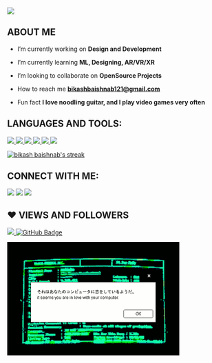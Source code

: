 <p><img align= "middle" src="https://github.com/30-bikash/30-bikash/blob/main/BANNER.gif" width="800"/></p>



##     ABOUT ME

-  I’m currently working on **Design and Development**

-  I’m currently learning **ML, Designing, AR/VR/XR**

-  I’m looking to collaborate on **OpenSource Projects**

-  How to reach me **bikashbaishnab121@gmail.com**

-  Fun fact **I love noodling guitar, and I play video games very often**

##  LANGUAGES AND TOOLS:

<p float="left"> 
    <a href="https://www.java.com" target="_blank"> <img src="https://img.icons8.com/color/48/000000/java-coffee-cup-logo--v2.png"/>
    </a>
    <a href="https://developer.mozilla.org/en-US/docs/Web/JavaScript" target="_blank"> <img src="https://img.icons8.com/color/48/000000/javascript.png"/> </a>
    <a href="https://www.w3.org/html/" target="_blank"> <img src="https://img.icons8.com/color/48/000000/html-5.png"/> </a> 
    <a href="https://www.w3schools.com/css/" target="_blank"> <img src="https://img.icons8.com/color/48/000000/css3.png"/> </a>
    <a href="https://www.python.org" target="_blank"> <img src="https://img.icons8.com/color/48/000000/python.png"/> </a> 
    <a href="https://git-scm.com/" target="_blank"> <img src="https://img.icons8.com/color/48/000000/git.png"/>
       

<!-- [![React Badge](https://img.shields.io/badge/-React-61DBFB?style=for-the-badge&labelColor=black&logo=react&logoColor=61DBFB)](#)  [![Javascript Badge](https://img.shields.io/badge/-Javascript-F0DB4F?style=for-the-badge&labelColor=black&logo=javascript&logoColor=F0DB4F)](#) [![Typescript Badge](https://img.shields.io/badge/-Typescript-007acc?style=for-the-badge&labelColor=black&logo=typescript&logoColor=007acc)](#) [![Nodejs Badge](https://img.shields.io/badge/-Nodejs-3C873A?style=for-the-badge&labelColor=black&logo=node.js&logoColor=3C873A)](#) [![GraphQL Badge](https://img.shields.io/badge/-GraphQl-e535ab?style=for-the-badge&labelColor=black&logo=node.js&logoColor=e535ab)](#) -->
<br/>

<p align="left">

   <a href="https://github.com/30-bikash/github-readme-streak-stats">
        <img title="🔥 Get streak stats for your profile at git.io/streak-stats" alt="bikash baishnab's streak" src="https://github-readme-streak-stats.herokuapp.com/?user=30-bikash&theme=neon-dark"/>
    </a>
</p>

## CONNECT WITH ME:

<p align="left">

<a href = "https://www.linkedin.com/in/bikash-baishnab-813872192/"><img src="https://img.icons8.com/fluent/48/000000/linkedin.png"/></a>
<a href = "https://twitter.com/Bikash_30/"><img src="https://img.icons8.com/fluent/48/000000/twitter.png"/></a>
<a href = "https://www.instagram.com/___bikash30___/"><img src="https://img.icons8.com/fluent/48/000000/instagram-new.png"/></a>

## ❤ VIEWS AND FOLLOWERS

<a href="https://github.com/Meghna-DAS/github-profile-views-counter">
    <img src="https://komarev.com/ghpvc/?username=30-bikash&color=lightgrey">
</a>
<a href="https://github.com/30-bikash?tab=followers"><img src="https://img.shields.io/github/followers/30-bikash?label=Followers&style=social" alt="GitHub Badge"></a>
<p><img align="center" src="https://github.com/30-bikash/30-bikash/blob/main/pop.gif" width="400"/></p>
